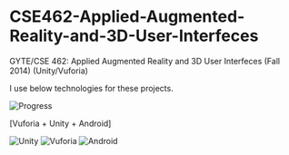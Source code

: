 CSE462-Applied-Augmented-Reality-and-3D-User-Interfeces
=======================================================

GYTE/CSE 462: Applied Augmented Reality and 3D User Interfeces (Fall 2014) (Unity/Vuforia)

I use below technologies for these projects.

![Progress](http://progressed.io/bar/18?title=progress)

[Vuforia + Unity + Android]

![Unity](http://forum.unity3d.com/attachments/logo-title)
![Vuforia](http://www.realareal.com/wp-content/uploads/2012/12/)
![Android](http://www.android.com/media/androi)
